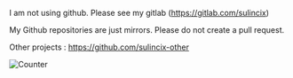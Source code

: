 I am not using github. Please see my gitlab (https://gitlab.com/sulincix)

My Github repositories are just mirrors. Please do not create a pull request.

Other projects : https://github.com/sulincix-other

![Counter](https://profile-counter.glitch.me/{sulincix}/count.svg)
